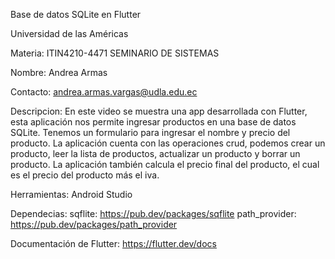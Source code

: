 Base de datos SQLite en Flutter

Universidad de las Américas

Materia: ITIN4210-4471 SEMINARIO DE SISTEMAS

Nombre: Andrea Armas

Contacto: andrea.armas.vargas@udla.edu.ec

Descripcion:
En este video se muestra una app desarrollada con Flutter, esta aplicación nos permite ingresar productos en una base de datos SQLite. Tenemos un formulario para ingresar el nombre y precio del producto. La aplicación cuenta con las operaciones crud, podemos crear un producto, leer la lista de productos, actualizar un producto y borrar un producto. La aplicación también calcula el precio final del producto, el cual es el precio del producto más el iva. 

Herramientas:
  Android Studio

Dependecias:
  sqflite: https://pub.dev/packages/sqflite
  path_provider: https://pub.dev/packages/path_provider

Documentación de Flutter:
  https://flutter.dev/docs
